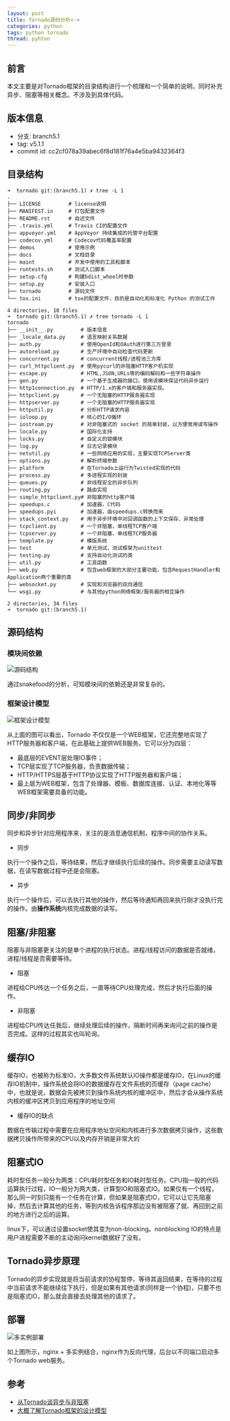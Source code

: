 ```yaml
---
layout: post
title: Tornado源码分析<->
categories: python
tags: python tornado
thread: pyhton
---
```

## 前言

本文主要是对Tornado框架的目录结构进行一个梳理和一个简单的说明，同时补充异步、阻塞等相关概念。不涉及到具体代码。

## 版本信息

* 分支: branch5.1
* tag: v5.1.1
* commit id: cc2cf078a39abec6f8d181f76a4e5ba9432364f3

## 目录结构

```text
➜  tornado git:(branch5.1) ✗ tree -L 1
.
├── LICENSE         # license说明
├── MANIFEST.in     # 打包配置文件
├── README.rst      # 自述文件
├── .travis.yml     # Travis CI的配置文件
├── appveyor.yml    # AppVeyor 持续集成的托管平台配置
├── codecov.yml     # Codecov代码覆盖率配置 
├── demos           # 使用示例
├── docs            # 文档目录
├── maint           # 开发中使用的工具和脚本
├── runtests.sh     # 测试入口脚本
├── setup.cfg       # 构建bdist_wheel时参数
├── setup.py        # 安装入口
├── tornado         # 源码文件
└── tox.ini         # tox的配置文件，目的是自动化和标准化 Python 的测试工作

4 directories, 10 files
➜  tornado git:(branch5.1) ✗ tree tornado -L 1
tornado
├── __init__.py         # 版本信息
├── _locale_data.py     # 语言映射关系数据
├── auth.py             # 使用OpenId和OAuth进行第三方登录
├── autoreload.py       # 生产环境中自动检查代码更新
├── concurrent.py       # concurrent线程/进程池三方库
├── curl_httpclient.py  # 使用pycurl的非阻塞HTTP客户机实现
├── escape.py           # HTML,JSON,URLs等的编码解码和一些字符串操作
├── gen.py              # 一个基于生成器的接口，使用该模块保证代码异步运行
├── http1connection.py  # HTTP/1.x的客户端和服务器实现。
├── httpclient.py       # 一个无阻塞的HTTP服务器实现
├── httpserver.py       # 一个无阻塞的HTTP服务器实现
├── httputil.py         # 分析HTTP请求内容
├── ioloop.py           # 核心的I/O循环
├── iostream.py         # 对非阻塞式的 socket 的简单封装，以方便常用读写操作
├── locale.py           # 国际化支持
├── locks.py            # 自定义的锁模块
├── log.py              # 日志记录模块
├── netutil.py          # 一些网络应用的实现，主要实现TCPServer类
├── options.py          # 解析终端参数
├── platform            # 在Tornado上运行为Twisted实现的代码
├── process.py          # 多进程实现的封装
├── queues.py           # 非线程安全的异步队列
├── routing.py          # 路由实现
├── simple_httpclient.py# 非阻塞的http客户端
├── speedups.c          # 加速器，C代码
├── speedups.pyi        # 加速器，由speedups.c转换而来
├── stack_context.py    # 用于异步环境中对回调函数的上下文保存、异常处理
├── tcpclient.py        # 一个非阻塞，单线程TCP客户端
├── tcpserver.py        # 一个非阻塞，单线程TCP服务器
├── template.py         # 模版系统
├── test                # 单元测试，测试框架为unittest
├── testing.py          # 支持自动化测试的类
├── util.py             # 工具函数
├── web.py              # 包含web框架的大部分主要功能，包含RequestHandler和Application两个重要的类
├── websocket.py        # 实现和浏览器的双向通信
└── wsgi.py             # 与其他python网络框架/服务器的相互操作

2 directories, 34 files
➜  tornado git:(branch5.1)
```

## 源码结构

### 模块间依赖

![源码结构](/static/images/tornado/source_structure.jpg)

通过snakefood的分析，可知模块间的依赖还是非常复杂的。

### 框架设计模型

![框架设计模型](/static/images/tornado/tornado.png)

从上面的图可以看出，Tornado 不仅仅是一个WEB框架，它还完整地实现了HTTP服务器和客户端，在此基础上提供WEB服务。它可以分为四层：

* 最底层的EVENT层处理IO事件；
* TCP层实现了TCP服务器，负责数据传输；
* HTTP/HTTPS层基于HTTP协议实现了HTTP服务器和客户端；
* 最上层为WEB框架，包含了处理器、模板、数据库连接、认证、本地化等等WEB框架需要具备的功能。

## 同步/非同步

同步和异步针对应用程序来，关注的是消息通信机制，程序中间的协作关系。

* 同步

执行一个操作之后，等待结果，然后才继续执行后续的操作。同步需要主动读写数据，在读写数据过程中还是会阻塞。

* 异步

执行一个操作后，可以去执行其他的操作，然后等待通知再回来执行刚才没执行完的操作。由**操作系统**内核完成数据的读写。

## 阻塞/非阻塞

阻塞与非阻塞更关注的是单个进程的执行状态。进程/线程访问的数据是否就绪，进程/线程是否需要等待。

* 阻塞

进程给CPU传达一个任务之后，一直等待CPU处理完成，然后才执行后面的操作。

* 非阻塞

进程给CPU传达任我后，继续处理后续的操作，隔断时间再来询问之前的操作是否完成。这样的过程其实也叫轮询。

## 缓存IO

缓存IO，也被称为标准IO，大多数文件系统默认IO操作都是缓存IO，在Linux的缓存IO机制中，操作系统会将IO的数据缓存在文件系统的页缓存（page cache）中，也就是说，数据会先被拷贝到操作系统内核的缓冲区中，然后才会从操作系统内核的缓冲区拷贝到应用程序的地址空间

* 缓存IO的缺点

数据在传输过程中需要在应用程序地址空间和内核进行多次数据拷贝操作，这些数据拷贝操作所带来的CPU以及内存开销是非常大的

## 阻塞式IO

耗时型任务一般分为两类：CPU耗时型任务和IO耗时型任务。CPU指一般的代码运算执行过程，IO一般分为两大类，计算型IO和阻塞式IO。如果仅有一个线程，那么同一时刻只能有一个任务在计算，但如果是阻塞式IO，它可以让它先阻塞掉，然后去计算其他的任务，等到内核告诉程序那边没有被阻塞了就、再回到之前的地方进行之后的运算。

linux下，可以通过设置socket使其变为non-blocking。nonblocking IO的特点是用户进程需要不断的主动询问kernel数据好了没有。

## Tornado异步原理

Tornado的异步实现就是将当前请求的协程暂停，等待其返回结果，在等待的过程中当前请求不能继续往下执行，但是如果有其他请求(同样是一个协程)，只要不也是阻塞式IO，那么就会直接去处理其他的请求了。

## 部署

![多实例部署](/static/images/tornado/deploy.jpg)

如上图所示，nginx + 多实例结合，nginx作为反向代理，后台以不同端口启动多个Tornado web服务。

## 参考

* [从Tornado谈异步与非阻塞](https://haofly.net/tornado-asynchronous/)
* [大概了解Tornado框架的设计模型](https://blog.csdn.net/weiwangchao_/article/details/79972379)
